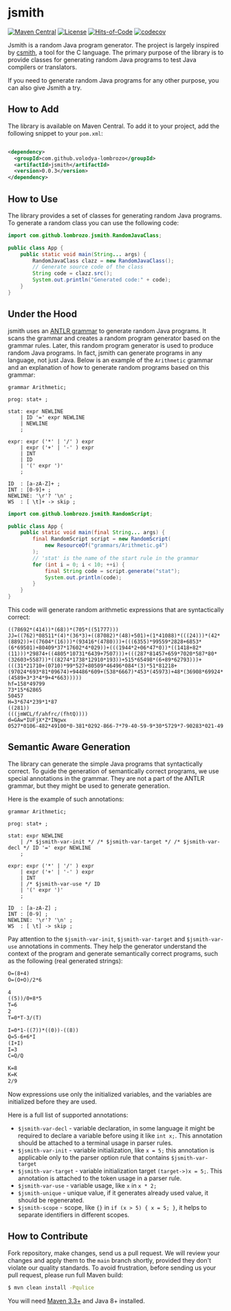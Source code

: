 # jsmith

[![Maven Central](https://maven-badges.herokuapp.com/maven-central/com.github.volodya-lombrozo/jsmith/badge.svg)](https://maven-badges.herokuapp.com/maven-central/com.github.volodya-lombrozo/jsmith)
[![License](https://img.shields.io/badge/license-MIT-green.svg)](https://github.com/volodya-lombrozo/jsmith/blob/main/LICENSE.txt)
[![Hits-of-Code](https://hitsofcode.com/github/volodya-lombrozo/jsmith?branch=main&label=Hits-of-Code)](https://hitsofcode.com/github/volodya-lombrozo/jsmith/view?branch=main&label=Hits-of-Code)
[![codecov](https://codecov.io/gh/volodya-lombrozo/jsmith/branch/main/graph/badge.svg)](https://codecov.io/gh/volodya-lombrozo/jsmith)

Jsmith is a random Java program generator. The project is largely inspired by
[csmith](https://github.com/csmith-project/csmith), a tool for the C language.
The primary purpose of the library is to provide classes for generating random
Java programs to test Java compilers or translators.

If you need to generate random Java programs for any other purpose, you can also
give Jsmith a try.

## How to Add

The library is available on Maven Central. To add it to your project, add the
following snippet to your `pom.xml`:

```xml

<dependency>
  <groupId>com.github.volodya-lombrozo</groupId>
  <artifactId>jsmith</artifactId>
  <version>0.0.3</version>
</dependency>
```

## How to Use

The library provides a set of classes for generating random Java programs. To
generate a random class you can use the following code:

```java
import com.github.lombrozo.jsmith.RandomJavaClass;

public class App {
    public static void main(String... args) {
        RandomJavaClass clazz = new RandomJavaClass();
        // Generate source code of the class
        String code = clazz.src();
        System.out.println("Generated code:" + code);
    }
}
```

## Under the Hood

jsmith uses
an [ANTLR grammar]([Java8ReducedParser.g4](src%2Fmain%2Fresources%2Fgrammars%2FJava8ReducedParser.g4))
to generate random Java programs.
It scans the grammar and creates a random program generator based on the grammar
rules.
Later, this random program generator is used to produce random Java
programs.
In fact, jsmith can generate programs in any language, not just Java.
Below is an example of the `Arithmetic` grammar and an explanation of how to
generate random programs based on this grammar:

```antlr
grammar Arithmetic;

prog: stat+ ;

stat: expr NEWLINE
    | ID '=' expr NEWLINE
    | NEWLINE
    ;

expr: expr ('*' | '/' ) expr
    | expr ('+' | '-' ) expr
    | INT
    | ID
    | '(' expr ')'
    ;

ID  : [a-zA-Z]+ ;
INT : [0-9]+ ;
NEWLINE: '\r'? '\n' ;
WS  : [ \t]+ -> skip ;
```

```java
import com.github.lombrozo.jsmith.RandomScript;

public class App {
    public static void main(final String... args) {
        final RandomScript script = new RandomScript(
            new ResourceOf("grammars/Arithmetic.g4")
        );
        // 'stat' is the name of the start rule in the grammar
        for (int i = 0; i < 10; ++i) {
            final String code = script.generate("stat");
            System.out.println(code);
        }
    }
}
```

This code will generate random arithmetic expressions that are syntactically
correct:

```text
((78692*(414))*(68))*(705*((51777)))
JJ=((762)*08511*(4)*(36*3)+((87082)*(48)+501)+(1*41088)*(((24)))*(42*(8892))+((7604*(16)))*(93416*(4780)))+(((6355)*99559*2828+6853*(6*69501)+80409*37*17602*4*029))+(((1944*2+06*47*0))*((1418+82*(11)))*29874+((4805*10731*6439+7507)))+(((287*81457+659*7020*587*80*(32603+5587))*((8274*1738*12910*193))+515*65498*(6+89*62793)))+(((31*21710+(0710)*99*527+80509*46496*084*(3)*51*81218+(97024*693*81*09674)+94486*609+(538*6667)*453*(45973)+48*(36908*69924*(4589+3*3*4*9+4*663)))))
hf=158*49799
73*15*62865
50457
H=3*674*239*1*87
((281))
(((jmWCL/f/ahfrc/(fhtQ))))
d=GAw*IUFjX*Z*INgwx
0527*0106-482*49100*0-381*0292-866-7*79-40-59-9*30*5729*7-90283*021-49
```

## Semantic Aware Generation

The library can generate the simple Java programs that syntactically correct.
To guide the generation of semantically correct programs, we use special
annotations in the grammar. They are not a part of the ANTLR grammar, but they
might be used to generate generation.

Here is the example of such annotations:

```antlr
grammar Arithmetic;

prog: stat+ ;

stat: expr NEWLINE
    | /* $jsmith-var-init */ /* $jsmith-var-target */ /* $jsmith-var-decl */ ID '=' expr NEWLINE
    ;

expr: expr ('*' | '/' ) expr
    | expr ('+' | '-' ) expr
    | INT
    | /* $jsmith-var-use */ ID
    | '(' expr ')'
    ;

ID  : [a-zA-Z] ;
INT : [0-9] ;
NEWLINE: '\r'? '\n' ;
WS  : [ \t] -> skip ;
```

Pay attention to the `$jsmith-var-init`, `$jsmith-var-target`
and `$jsmith-var-use` annotations in comments.
They help the generator understand the context of the program and generate
semantically correct programs, such as the following (real generated strings):

```txt
O=(8+4)
O=(O+O)/2*6

4
((5))/0+8*5
T=6
2
T=0*T-3/(T)

I=0*1-((7))*((0))-((8))
Q=5-6+6*I
(I+I)
I=3
C=Q/Q

K=8
K=K
2/9
```

Now expressions use only the initialized variables, and the variables are
initialized before they are used.

Here is a full list of supported annotations:

* `$jsmith-var-decl` - variable declaration, in some language it might be
required to declare a variable before using it like `int x;`. This
annotation should be attached to a terminal usage in parser rules.
* `$jsmith-var-init` - variable initialization, like `x = 5;` this annotation
is applicable only to the parser option rule that contains `$jsmith-var-target`
* `$jsmith-var-target` - variable initialization target `(target->)x = 5;`.
This annotation is attached to the token usage in a parser rule.
* `$jsmith-var-use` - variable usage, like `x` in `x * 2;`
* `$jsmith-unique` - unique value, if it generates already used value, it
should be regenerated.
* `$jsmith-scope` - scope, like `{}` in `if (x > 5) { x = 5; }`, it helps to
separate identifiers in different scopes.


## How to Contribute

Fork repository, make changes, send us a pull request. We will review your
changes and apply them to the `main` branch shortly, provided they don't violate
our quality standards. To avoid frustration,
before sending us your pull request, please run full Maven build:

```bash
$ mvn clean install -Pqulice
```

You will need [Maven 3.3+](https://maven.apache.org) and Java 8+ installed.